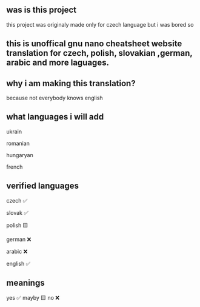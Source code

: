 was is this project
--

this project was originaly made only for czech language but i was bored so

this is unoffical gnu nano cheatsheet website translation for czech, polish, slovakian ,german, arabic and more laguages.
-
why i am making this translation?
-
because not everybody knows english

what languages i will add
-
ukrain

romanian

hungaryan

french


verified languages
-
czech ✅

slovak ✅

polish 🟨

german ❌

arabic ❌

english ✅


meanings
-
yes ✅
mayby 🟨
no ❌

